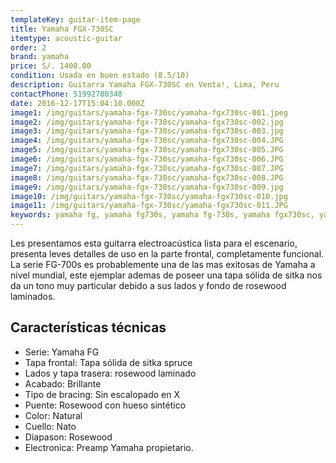 ```yaml
---
templateKey: guitar-item-page
title: Yamaha FGX-730SC
itemtype: acoustic-guitar
order: 2
brand: yamaha
price: S/. 1400.00
condition: Usada en buen estado (8.5/10)
description: Guitarra Yamaha FGX-730SC en Venta!, Lima, Peru
contactPhone: 51992780348
date: 2016-12-17T15:04:10.000Z
image1: /img/guitars/yamaha-fgx-730sc/yamaha-fgx730sc-001.jpeg
image2: /img/guitars/yamaha-fgx-730sc/yamaha-fgx730sc-002.jpg
image3: /img/guitars/yamaha-fgx-730sc/yamaha-fgx730sc-003.jpg
image4: /img/guitars/yamaha-fgx-730sc/yamaha-fgx730sc-004.JPG
image5: /img/guitars/yamaha-fgx-730sc/yamaha-fgx730sc-005.JPG
image6: /img/guitars/yamaha-fgx-730sc/yamaha-fgx730sc-006.JPG
image7: /img/guitars/yamaha-fgx-730sc/yamaha-fgx730sc-007.JPG
image8: /img/guitars/yamaha-fgx-730sc/yamaha-fgx730sc-008.JPG
image9: /img/guitars/yamaha-fgx-730sc/yamaha-fgx730sc-009.jpg
image10: /img/guitars/yamaha-fgx-730sc/yamaha-fgx730sc-010.jpg
image11: /img/guitars/yamaha-fgx-730sc/yamaha-fgx730sc-011.JPG
keywords: yamaha fg, yamaha fg730s, yamaha fg-730s, yamaha fgx730sc, yamaha fgx-730sc
---
```

Les presentamos esta guitarra electroacústica lista para el escenario, presenta leves detalles de uso en la parte frontal, completamente funcional.
La serie FG-700s es probablemente una de las mas exitosas de Yamaha a nivel mundial, este ejemplar ademas de poseer una tapa sólida de sitka nos da un tono muy particular debido a sus lados y fondo de rosewood laminados.

## Características técnicas

* Serie: Yamaha FG
* Tapa frontal: Tapa sólida de sitka spruce
* Lados y tapa trasera: rosewood laminado
* Acabado: Brillante
* Tipo de bracing: Sin escalopado en X
* Puente: Rosewood con hueso sintético
* Color: Natural
* Cuello: Nato
* Diapason: Rosewood
* Electronica: Preamp Yamaha propietario.
